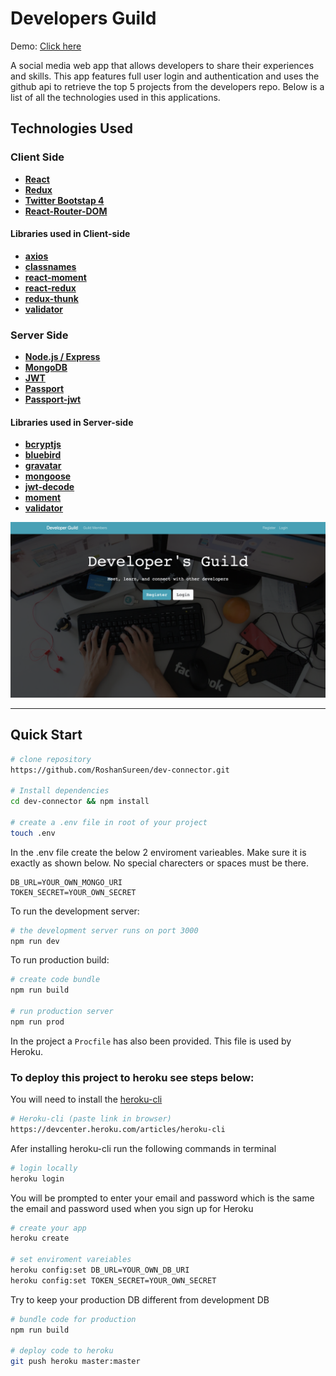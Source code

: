 # Developers Guild

Demo: <a href="https://mighty-dusk-38771.herokuapp.com/" target="_blank"> Click here</a>

A social media web app that allows developers to share their experiences and skills. This app features full user login and authentication and uses the github api to retrieve the top 5 projects from the developers repo. Below is a list of all the technologies used in this applications.

## Technologies Used

### Client Side

- **[React](https://github.com/facebook/react)**
- **[Redux](https://github.com/reactjs/redux)**
- **[Twitter Bootstap 4](https://github.com/twbs/bootstrap/tree/v4-dev)**
- **[React-Router-DOM](https://github.com/ReactTraining/react-router/tree/master/packages/react-router-dom)**

#### Libraries used in Client-side

-  **[axios](https://github.com/axios/axios)**
-  **[classnames](https://github.com/JedWatson/classnames)**
-  **[react-moment](https://github.com/headzoo/react-moment)**
-  **[react-redux](https://github.com/reduxjs/react-redux)**
-  **[redux-thunk](https://github.com/reduxjs/redux-thunk)**
-  **[validator](https://github.com/chriso/validator.js)**

### Server Side

-  **[Node.js / Express](https://github.com/expressjs/express)**
-  **[MongoDB](https://github.com/mongodb/mongo)**
-  **[JWT](https://github.com/auth0/node-jsonwebtoken)**
-  **[Passport](http://www.passportjs.org/)**
-  **[Passport-jwt](https://github.com/themikenicholson/passport-jwt)**

#### Libraries used in Server-side

-  **[bcryptjs](https://github.com/dcodeIO/bcrypt.js)**
-  **[bluebird](http://bluebirdjs.com/docs/getting-started.html)**
-  **[gravatar](https://github.com/emerleite/node-gravatar)**
-  **[mongoose](http://mongoosejs.com/)**
-  **[jwt-decode](https://github.com/auth0/jwt-decode)**
-  **[moment](https://momentjs.com/)**
-  **[validator](https://github.com/chriso/validator.js)**




<img src="screenshots/homepage.jpg">

---

## Quick Start

```bash
# clone repository
https://github.com/RoshanSureen/dev-connector.git

# Install dependencies
cd dev-connector && npm install

# create a .env file in root of your project
touch .env
```

In the .env file create the below 2 enviroment varieables. Make sure it is exactly as shown below. No special charecters or spaces must be there.

```
DB_URL=YOUR_OWN_MONGO_URI
TOKEN_SECRET=YOUR_OWN_SECRET
```

To run the development server:

```bash
# the development server runs on port 3000
npm run dev
```
To run production build:

```bash
# create code bundle
npm run build

# run production server
npm run prod
```

In the project a `Procfile` has also been provided. This file is used by Heroku.

### To deploy this project to heroku see steps below:

You will need to install the [heroku-cli](https://devcenter.heroku.com/articles/heroku-cli)

```bash
# Heroku-cli (paste link in browser)
https://devcenter.heroku.com/articles/heroku-cli
```

Afer installing heroku-cli run the following commands in terminal

```bash
# login locally
heroku login
```

You will be prompted to enter your email and password which is the same the email and password used when you sign up for Heroku

```bash
# create your app
heroku create

# set enviroment vareiables
heroku config:set DB_URL=YOUR_OWN_DB_URI
heroku config:set TOKEN_SECRET=YOUR_OWN_SECRET
```

Try to keep your production DB different from development DB

```bash
# bundle code for production
npm run build

# deploy code to heroku
git push heroku master:master
```
